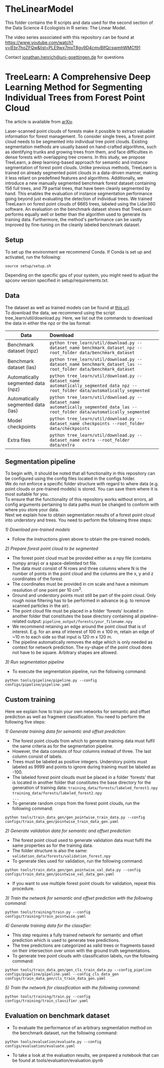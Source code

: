 # TheLinearModel

This folder contains the R scripts and data used for the second section
of the Data Science 4 Ecologists in R series: The Linear Model.

The video series associated with this repository can be found at
https://www.youtube.com/watch?v=lEbr7hoZFQw&list=PLE9wx7mxT8gv9D4cmvBlfQcswmhWMCf91

Contact jonathan.henrich@uni-goettingen.de for questions










# TreeLearn: A Comprehensive Deep Learning Method for Segmenting Individual Trees from Forest Point Cloud

The article is available from [arXiv](https://arxiv.org/abs/2309.08471).

Laser-scanned point clouds of forests make it possible to extract valuable information for forest management. To consider single trees, a forest point cloud needs to be segmented into individual tree point clouds. 
Existing segmentation methods are usually based on hand-crafted algorithms, such as identifying trunks and growing trees from them, and face difficulties in dense forests with overlapping tree crowns. In this study, we propose TreeLearn, a deep learning-based approach for semantic and instance segmentation of forest point clouds. Unlike previous methods, TreeLearn is trained on already segmented point clouds in a data-driven manner, making it less reliant on predefined features and algorithms. 
Additionally, we introduce a new manually segmented benchmark forest dataset containing 156 full trees, and 79 partial trees, that have been cleanly segmented by hand. This enables the evaluation of instance segmentation performance going beyond just evaluating the detection of individual trees.
We trained TreeLearn on forest point clouds of 6665 trees, labeled using the Lidar360 software. An evaluation on the benchmark dataset shows that TreeLearn performs equally well or better than the algorithm used to generate its training data. Furthermore, the method's performance can be vastly improved by fine-tuning on the cleanly labeled benchmark dataset. 

## Setup

To set up the environment we recommend Conda. If Conda is set up and activated, run the following:

```
source setup/setup.sh
```

Depending on the specific gpu of your system, you might need to adjust the spconv version specified in setup/requirements.txt.

## Data

The dataset as well as trained models can be found at [this url](https://doi.org/10.25625/VPMPID).\
To download the data, we recommend using the script tree_learn/util/download.py. Here, we list out the commands to download the data in either the npz or the las format:

| Data        | Download                                             | 
| ----------- | :----------------------------------------------------------- |
| Benchmark dataset (npz)   | ```python tree_learn/util/download.py --dataset_name benchmark_dataset_npz --root_folder data/benchmark_dataset``` | 
| Benchmark dataset (las)  | ```python tree_learn/util/download.py --dataset_name benchmark_dataset_las --root_folder data/benchmark_dataset``` | 
| Automatically segmented data (npz)   | ```python tree_learn/util/download.py --dataset_name automatically_segmented_data_npz --root_folder data/automatically_segmented``` | 
| Automatically segmented data (las)   | ```python tree_learn/util/download.py --dataset_name automatically_segmented_data_las --root_folder data/automatically_segmented``` |
| Model checkpoints   | ```python tree_learn/util/download.py --dataset_name checkpoints --root_folder data/checkpoints``` | 
| Extra files   | ```python tree_learn/util/download.py --dataset_name extra --root_folder data/extra``` | 13 GB        |

<!-- Please refer to [setup guide](docs/setup.md) -->
<!-- Please refer to [pipeline guide](docs/tools/pipeline.md) -->

## Segmentation pipeline

To begin with, it should be noted that all functionality in this repository can be configured using the config files located in the configs folder.  
We do not enforce a specific folder structure with regard to where data (e.g. point clouds or pre-trained models) is stored. You can save them where it is most suitable for you.  
To ensure that the functionality of this repository works without errors, all config arguments pertaining to data paths must be changed to conform with where you store your data.  
Next we explain how to obtain segmentation results of a forest point cloud into understory and trees. You need to perform the following three steps:  

*1\) Download pre-trained models*
* Follow the instructions given above to obtain the pre-trained models.

*2\) Prepare forest point cloud to be segmented*
* The forest point cloud must be provided either as a npy file (contains numpy array) or a space-delimited txt file.
* The data must consist of N rows and three columns where N is the number of points in the point cloud and the columns are the x, y and z coordinates of the forest.
* The coordinates must be provided in cm scale and have a minimum resolution of one point per 10 cm<sup>3</sup>.
* Ground and understory points must still be part of the point cloud. Only rough noise filtering has to be performed in advance (e.g. to remove scanned particles in the air).
* The point cloud file must be placed in a folder 'forests' located in another folder that constitutes the base directory containing all pipeline-related output: 
``pipeline_output/forests/your_filename.npy``
* We recommend retaining an edge around the point cloud that is of interest. E.g. for an area of interest of 100 m x 100 m, retain an edge of ~10 m to each side so that input is 120 m x 120 m.
* The pipeline automatically removes the edge which is only needed as context for network prediction. The xy-shape of the point cloud does not have to be square. Arbitrary shapes are allowed.

*3\) Run segmentation pipeline*

* To execute the segmentation pipeline, run the following command:
```
python tools/pipeline/pipeline.py --config configs/pipeline/pipeline.yaml
```

## Custom training

Here we explain how to train your own networks for semantic and offset prediction as well as fragment classification. You need to perform the following five steps:

*1\) Generate training data for semantic and offset prediction:*
* The forest point clouds from which to generate training data must fulfil the same criteria as for the segmentation pipeline.
* However, the data consists of four columns instead of three. The last column consist of labels.
* Trees must be labeled as positive integers. Understory points must labeled as 9999 and points to ignore during training must be labeled as -100.
* The labeled forest point clouds must be placed in a folder 'forests' that is located in another  folder that constitutes the base directory for the generation of training data:
``training_data/forests/labeled_forest1.npy``\
``training_data/forests/labeled_forest2.npy``\
``...``
* To generate random crops from the forest point clouds, run the following command:
```
python tools/train_data_gen/gen_pointwise_train_data.py --config configs/train_data_gen/pointwise_train_data_gen.yaml
```
*2\) Generate validation data for semantic and offset prediction:*
* The forest point cloud used to generate validation data must fulfil the same properties as for the training data.
* The folder structure is also the same:
``validation_data/forests/validation_forest.npy``
* To generate tiles used for validation, run the following command:
```
python tools/train_data_gen/gen_pointwise_val_data.py --config configs/train_data_gen/pointwise_val_data_gen.yaml
```
* If you want to use multiple forest point clouds for validation, repeat this procedure.

*3\) Train the network for semantic and offset prediction with the following command:*
```
python tools/training/train.py --config configs/training/train_pointwise.yaml
```
*4\) Generate training data for the classifier:*
* This step requires a fully trained network for semantic and offset prediction which is used to generate tree predictions.
* The tree predictions are categorized as valid trees or fragments based on their intersection over union with the ground truth segmentations.
* To generate tree point clouds with classification labels, run the following command:
```
python tools/train_data_gen/gen_cls_train_data.py --config_pipeline configs/pipeline/pipeline.yaml --config_cls_data_gen configs/train_data_gen/cls_train_data_gen.yaml
```
*5\) Train the network for classification with the following command:*
```
python tools/training/train.py --config configs/training/train_classifier.yaml
```
## Evaluation on benchmark dataset
* To evaluate the performance of an arbitrary segmentation method on the benchmark dataset, run the following command:
```
python tools/evaluation/evaluate.py --config configs/evaluation/evaluate.yaml
```
* To take a look at the evaluation results, we prepared a notebook that can be found at tools/evaluation/evaluation.ipynb
